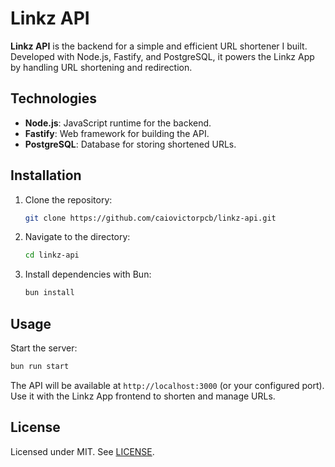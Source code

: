 # Linkz API

**Linkz API** is the backend for a simple and efficient URL shortener I built. Developed with Node.js, Fastify, and PostgreSQL, it powers the Linkz App by handling URL shortening and redirection.

## Technologies

- **Node.js**: JavaScript runtime for the backend.
- **Fastify**: Web framework for building the API.
- **PostgreSQL**: Database for storing shortened URLs.

## Installation

1. Clone the repository:
   ```bash
   git clone https://github.com/caiovictorpcb/linkz-api.git
   ```
2. Navigate to the directory:
   ```bash
   cd linkz-api
   ```
3. Install dependencies with Bun:
   ```bash
   bun install
   ```

## Usage

Start the server:
```bash
bun run start
```

The API will be available at `http://localhost:3000` (or your configured port). Use it with the Linkz App frontend to shorten and manage URLs.

## License

Licensed under MIT. See [LICENSE](LICENSE).
